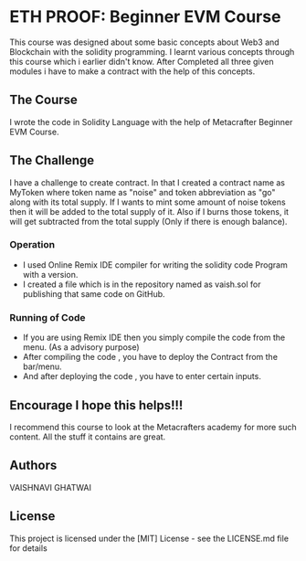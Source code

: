 # ETH PROOF: Beginner EVM Course
This course was designed about some basic concepts about Web3 and Blockchain with the solidity programming. 
I learnt various concepts through this course which i earlier didn't know.
After Completed all three given modules i have to make a contract with the help of this concepts.

## The Course 
I wrote the code in Solidity Language with the help of Metacrafter Beginner EVM Course.


## The Challenge 

I have a challenge to create contract. In that I created a contract name as MyToken where token name as "noise" and token abbreviation as "go" along with its total supply. If I wants to mint some amount of noise tokens then it will be added to the total supply of it. Also if I burns those tokens, it will get subtracted from the total supply (Only if there is enough balance).

### Operation 

* I used Online Remix IDE compiler for writing the solidity code Program with a version.
* I created a file which is in the repository named as vaish.sol for publishing that same code on GitHub.

### Running of Code 

* If you are using Remix IDE then you simply compile the code from the  menu. (As a advisory purpose)
* After compiling the code , you have to deploy the Contract from the bar/menu.
* And after deploying the code , you have to enter certain inputs. 

## Encourage I hope this helps!!!

I recommend this course to look at the Metacrafters academy for more such content. All the stuff it contains are great.

## Authors
VAISHNAVI GHATWAI

## License
This project is licensed under the [MIT] License - see the LICENSE.md file for details
